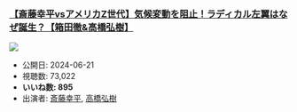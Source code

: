 ### [【斎藤幸平vsアメリカZ世代】気候変動を阻止！ラディカル左翼はなぜ誕生？【箱田徹&高橋弘樹】](https://www.youtube.com/watch?v=AcCVXP137HM)
[![](https://img.youtube.com/vi/AcCVXP137HM/sddefault.jpg)](https://www.youtube.com/watch?v=AcCVXP137HM)
-   公開日: 2024-06-21
-   視聴数: 73,022
-   **いいね数: 895**
-   出演者: [斎藤幸平](/rehacq_fan/people/斎藤幸平 "wikilink"), [高橋弘樹](/rehacq_fan/people/高橋弘樹 "wikilink")
